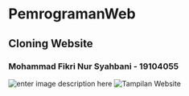 # PemrogramanWeb
## Cloning Website
### Mohammad Fikri Nur Syahbani - 19104055
![enter image description here](https://i.ibb.co/x36nCJc/Screenshot-2021-10-16-135847.png)
![Tampilan Website](https://media.giphy.com/media/96ldc5kGTYTIHRREQe/giphy.gif)
